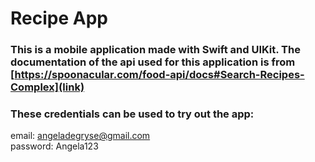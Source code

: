 # Recipe App
### This is a mobile application made with Swift and UIKit. The documentation of the api used for this application is from [https://spoonacular.com/food-api/docs#Search-Recipes-Complex](link)

### These credentials can be used to try out the app:
email: angeladegryse@gmail.com \
password: Angela123
